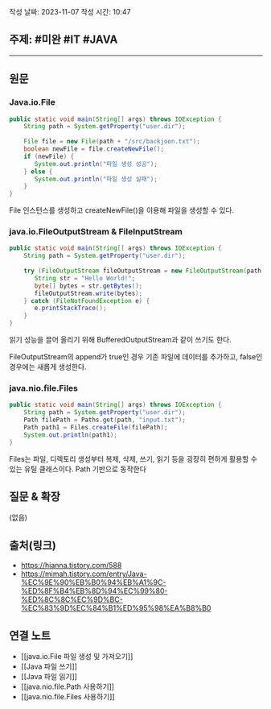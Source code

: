 작성 날짜: 2023-11-07
작성 시간: 10:47

## 주제: #미완 #IT #JAVA 

----
## 원문

### Java.io.File

```java
public static void main(String[] args) throws IOException {  
    String path = System.getProperty("user.dir");  
    
    File file = new File(path + "/src/backjoon.txt");  
    boolean newFile = file.createNewFile();  
    if (newFile) {  
       System.out.println("파일 생성 성공");  
    } else {  
       System.out.println("파일 생성 실패");  
    }  
}
```

File 인스턴스를 생성하고 createNewFile()을 이용해 파일을 생성할 수 있다.


### java.io.FileOutputStream & FileInputStream

```java
public static void main(String[] args) throws IOException {  
    String path = System.getProperty("user.dir");  
  
    try (FileOutputStream fileOutputStream = new FileOutputStream(path + "/src/backjoon.txt", true)) {  
       String str = "Hello World!";  
       byte[] bytes = str.getBytes();  
       fileOutputStream.write(bytes);  
    } catch (FileNotFoundException e) {  
       e.printStackTrace();  
    }  
}
```

읽기 성능을 끌어 올리기 위해 BufferedOutputStream과 같이 쓰기도 한다.

FileOutputStream의 append가 true인 경우 기존 파일에 데이터를 추가하고, false인 경우에는 새롭게 생성한다.

### java.nio.file.Files
```java
public static void main(String[] args) throws IOException {  
    String path = System.getProperty("user.dir");  
    Path filePath = Paths.get(path, "input.txt");  
    Path path1 = Files.createFile(filePath);  
    System.out.println(path1);  
}
```


Files는 파일, 디렉토리 생성부터 복제, 삭제, 쓰기, 읽기 등을 굉장히 편하게 활용할 수 있는 유틸 클래스이다. Path 기반으로 동작한다
## 질문 & 확장

(없음)

## 출처(링크)
- https://hianna.tistory.com/588
- https://mimah.tistory.com/entry/Java-%EC%9E%90%EB%B0%94%EB%A1%9C-%ED%8F%B4%EB%8D%94%EC%99%80-%ED%8C%8C%EC%9D%BC-%EC%83%9D%EC%84%B1%ED%95%98%EA%B8%B0
## 연결 노트

- [[java.io.File 파일 생성 및 가져오기]]
- [[Java 파일 쓰기]]
- [[Java 파일 읽기]]
- [[java.nio.file.Path 사용하기]]
- [[java.nio.file.Files 사용하기]]







